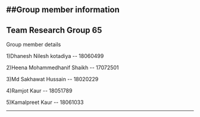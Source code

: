 ##Group member information
---

## Team Research Group 65
Group member details

1)Dhanesh Nilesh kotadiya    -- 18060499

2)Heena Mohammedhanif Shaikh -- 17072501 

3)Md Sakhawat Hussain        -- 18020229

4)Ramjot Kaur                -- 18051789

5)Kamalpreet Kaur            -- 18061033

---